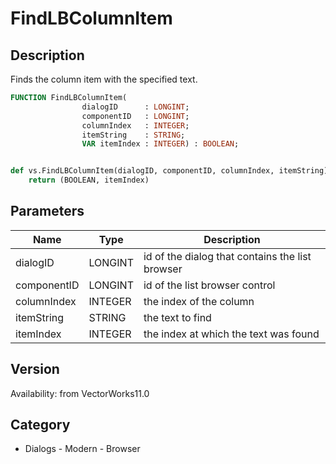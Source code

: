 # FindLBColumnItem

## Description
Finds the column item with the specified text.

```pascal
FUNCTION FindLBColumnItem(
				dialogID      : LONGINT;
				componentID   : LONGINT;
				columnIndex   : INTEGER;
				itemString    : STRING;
				VAR itemIndex : INTEGER) : BOOLEAN;
```

```python

def vs.FindLBColumnItem(dialogID, componentID, columnIndex, itemString):
    return (BOOLEAN, itemIndex)
```

## Parameters
|Name|Type|Description|
|---|---|---|
|dialogID|LONGINT|id of the dialog that contains the list browser|
|componentID|LONGINT|id of the list browser control|
|columnIndex|INTEGER|the index of the column|
|itemString|STRING|the text to find|
|itemIndex|INTEGER|the index at which the text was found|

## Version
Availability: from VectorWorks11.0
## Category
* Dialogs - Modern - Browser

